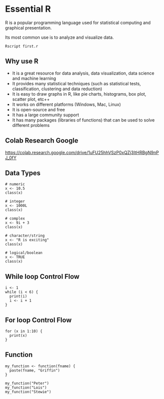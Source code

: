 # Essential R

R is a popular programming language used for statistical computing and graphical presentation.

Its most common use is to analyze and visualize data.

```
Rscript first.r
```

## Why use R

* It is a great resource for data analysis, data visualization, data science and machine learning
* It provides many statistical techniques (such as statistical tests, classification, clustering and data reduction)
* It is easy to draw graphs in R, like pie charts, histograms, box plot, scatter plot, etc++
* It works on different platforms (Windows, Mac, Linux)
* It is open-source and free
* It has a large community support
* It has many packages (libraries of functions) that can be used to solve different problems


## Colab Research Google

https://colab.research.google.com/drive/1uFU25hhVSzP0xQZj3ItHRBgN9nPJ_0fY

## Data Types

```
# numeric
x <- 10.5
class(x)

# integer
x <- 1000L
class(x)

# complex
x <- 9i + 3
class(x)

# character/string
x <- "R is exciting"
class(x)

# logical/boolean
x <- TRUE
class(x)
```

## While loop Control Flow

```
i <- 1
while (i < 6) {
  print(i)
  i <- i + 1
}
```

## For loop Control Flow

```
for (x in 1:10) {
  print(x)
}
```

## Function

```
my_function <- function(fname) {
  paste(fname, "Griffin")
}

my_function("Peter")
my_function("Lois")
my_function("Stewie")
```
